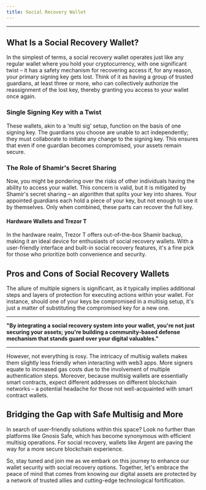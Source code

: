 ```yaml
---
title: Social Recovery Wallet
---
```


---

## What Is a Social Recovery Wallet?

In the simplest of terms, a social recovery wallet operates just like any regular wallet where you hold your cryptocurrency, with one significant twist – it has a safety mechanism for recovering access if, for any reason, your primary signing key gets lost. Think of it as having a group of trusted guardians, at least three or more, who can collectively authorize the reassignment of the lost key, thereby granting you access to your wallet once again.

### Single Signing Key with a Twist

These wallets, akin to a ‘multi sig’ setup, function on the basis of one signing key. The guardians you choose are unable to act independently; they must collaborate to initiate any change to the signing key. This ensures that even if one guardian becomes compromised, your assets remain secure.

### The Role of Shamir's Secret Sharing

Now, you might be pondering over the risks of other individuals having the ability to access your wallet. This concern is valid, but it is mitigated by Shamir's secret sharing – an algorithm that splits your key into shares. Your appointed guardians each hold a piece of your key, but not enough to use it by themselves. Only when combined, these parts can recover the full key.

#### Hardware Wallets and Trezor T

In the hardware realm, Trezor T offers out-of-the-box Shamir backup, making it an ideal device for enthusiasts of social recovery wallets. With a user-friendly interface and built-in social recovery features, it's a fine pick for those who prioritize both convenience and security.

## Pros and Cons of Social Recovery Wallets

The allure of multiple signers is significant, as it typically implies additional steps and layers of protection for executing actions within your wallet. For instance, should one of your keys be compromised in a multisig setup, it's just a matter of substituting the compromised key for a new one.

---

**"By integrating a social recovery system into your wallet, you're not just securing your assets; you're building a community-based defense mechanism that stands guard over your digital valuables."**

---

However, not everything is rosy. The intricacy of multisig wallets makes them slightly less friendly when interacting with web3 apps. More signers equate to increased gas costs due to the involvement of multiple authentication steps. Moreover, because multisig wallets are essentially smart contracts, expect different addresses on different blockchain networks – a potential headache for those not well-acquainted with smart contract wallets.

## Bridging the Gap with Safe Multisig and More

In search of user-friendly solutions within this space? Look no further than platforms like Gnosis Safe, which has become synonymous with efficient multisig operations. For social recovery, wallets like Argent are paving the way for a more secure blockchain experience.

So, stay tuned and join me as we embark on this journey to enhance our wallet security with social recovery options. Together, let's embrace the peace of mind that comes from knowing our digital assets are protected by a network of trusted allies and cutting-edge technological fortification.
